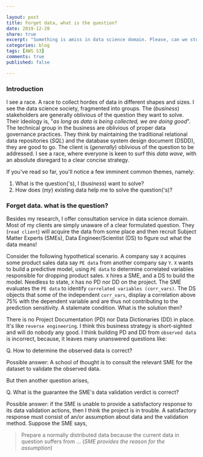 ```yaml
---

layout: post
title: Forget data, what is the question?
date: 2019-12-20
share: true
excerpt: "Something is amiss in data science domain. Please, can we stop dumping data on engineers/scientists?"
categories: blog
tags: [AWS S3]
comments: true
published: false

---
```


### Introduction

I see a race. A race to collect hordes of data in different shapes and sizes. I see the data science society, fragmented into groups. The (*business*) stakeholders are generally oblivious of the question they want to solve. Their ideology is, "*as long as data is being collected, we are doing good*". The technical group in the business are oblivious of proper data governance practices. They think by maintaining the traditional relational data repositories (*SQL*) and the database system design document (DSDD), they are good to go. The client is (*generally*) oblivious of the question to be addressed. I see a race, where everyone is keen to surf this *data wave*, with an absolute disregard to a clear concise strategy.  

If you've read so far, you'll notice a few imminent common themes, namely:

1. What is the question('s), I (*business*) want to solve?
2. How does (*my*) existing data help me to solve the question('s)?

### Forget data. what is the question?

Besides my research, I offer consultation service in data science domain. Most of my clients are simply unaware of a clear formulated question. They (`read client`) will acquire the data from some place and then recruit Subject Matter Experts (SMEs), Data Engineer/Scientist (DS) to figure out what the data means!

Consider the following hypothetical scenario. A company say `X` acquires some product sales data  say `PE data` from another company say `Y`. `X` wants to build a predictive model, using `PE data` to determine correlated variables responsible for dropping product sales. `X` hires a SME, and a DS to build the model. Needless to state, `X` has no PD nor DD on the project. The SME evaluates the `PE data` to identify `correlated variables (corr_vars)`. The DS objects that some of the independent `corr_vars`, display a correlation above 75% with the dependent variable and are thus not contributing to the prediction sensitivity. A stalemate condition. What is the solution then?

There is no Project Documentation (PD) nor Data Dictionaries (DD) in place. It's like `reverse engineering`. I think this business strategy is short-sighted and will do nobody any good. I think building PD and DD from `observed data` is incorrect, because, it leaves many unanswered questions like:

Q. How to determine the observed data is correct?

Possible answer: A school of thought is to consult the relevant SME for the dataset to validate the observed data.

But then another question arises, 

Q. What is the guarantee the SME's data validation verdict is correct?

Possible answer: if the SME is unable to provide a satisfactory response to its data validation actions, then I think the project is in trouble. A satisfactory response must consist of an/or assumption about data and the validation method. Suppose the SME says, 

> Prepare a normally distributed data because the current data in question suffers from ... (*SME provides the reason for the assumption*)

 
   



          